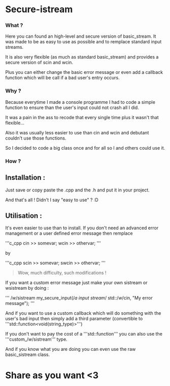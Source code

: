 Secure-istream
==============

### What ?

Here you can found an high-level and secure version of basic_stream. It was made to be as easy to use as possible and to remplace standard input streams.

It is also very flexible (as much as standard basic_stream) and provides a secure version of scin and wcin.

Plus you can either change the basic error message or even add a callback function which will be call if a bad user's entry occurs.

### Why ?

Because everytime I made a console programme I had to code a simple function to ensure than the user's input could not crash all I did.

It was a pain in the ass to recode that every single time plus it wasn't that flexible...

Also it was usually less easier to use than cin and wcin and debutant couldn't use those functions.

So I decided to code a big class once and for all so I and others could use it.

### How ?
## Installation :

Just save or copy paste the .cpp and the .h and put it in your project.

And that's all ! Didn't I say "easy to use" ? :D

## Utilisation :

It's even easier to use than to install. If you don't need an advanced error management or a user defined error message then remplace

'''c_cpp
cin >> somevar;
wcin >> othervar;
'''

by

'''c_cpp
scin >> somevar;
swcin >> othervar;
'''

> Wow, much difficulty, such modifications !

If you want a custom error message just make your own sistream or wsistream by doing :

'''
/*w*/sistream my_secure_input(/*a input stream*/ std::/*w*/cin, "My error message");
'''

And if you want to use a custom callback which will do something with the user's bad input then simply add a third parameter (convertible to '''std::function<void(string_type)>''')

If you don't want to pay the cost of a '''std::function''' you can also use the '''custom_/*w*/sistream''' type.

And if you know what you are doing you can even use the raw basic_sistream class.

Share as you want <3
====================